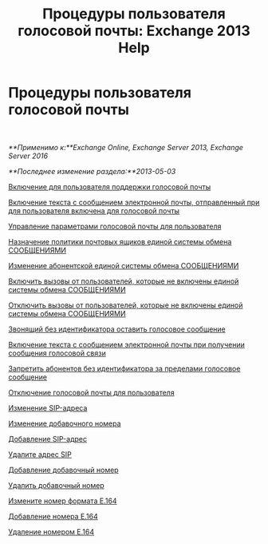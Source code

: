 ﻿---
title: 'Процедуры пользователя голосовой почты: Exchange 2013 Help'
TOCTitle: Процедуры пользователя голосовой почты
ms:assetid: 57633cf1-9ed9-43ae-a2a8-965431b0a779
ms:mtpsurl: https://technet.microsoft.com/ru-ru/library/JJ835776(v=EXCHG.150)
ms:contentKeyID: 50556377
ms.date: 05/22/2018
mtps_version: v=EXCHG.150
ms.translationtype: MT
---

# Процедуры пользователя голосовой почты

 

_**Применимо к:**Exchange Online, Exchange Server 2013, Exchange Server 2016_

_**Последнее изменение раздела:**2013-05-03_

[Включение для пользователя поддержки голосовой почты](enable-a-user-for-voice-mail-exchange-2013-help.md)

[Включение текста с сообщением электронной почты, отправленный при для пользователя включена для голосовой почты](include-text-with-the-email-message-sent-when-a-user-is-enabled-for-voice-mail-exchange-2013-help.md)

[Управление параметрами голосовой почты для пользователя](manage-voice-mail-settings-for-a-user-exchange-2013-help.md)

[Назначение политики почтовых ящиков единой системы обмена СООБЩЕНИЯМИ](assign-a-um-mailbox-policy-exchange-2013-help.md)

[Изменение абонентской единой системы обмена СООБЩЕНИЯМИ](change-the-um-dial-plan-exchange-2013-help.md)

[Включить вызовы от пользователей, которые не включены единой системы обмена СООБЩЕНИЯМИ](enable-calls-from-users-who-aren-t-um-enabled-exchange-2013-help.md)

[Отключить вызовы от пользователей, которые не включены единой системы обмена СООБЩЕНИЯМИ](disable-calls-from-users-who-aren-t-um-enabled-exchange-2013-help.md)

[Звонящий без идентификатора оставить голосовое сообщение](allow-callers-without-a-caller-id-to-leave-a-voice-message-exchange-2013-help.md)

[Включение текста с сообщением электронной почты при получении сообщения голосовой связи](include-text-with-the-email-message-sent-when-a-voice-message-is-received-exchange-2013-help.md)

[Запретить абонентов без идентификатора за пределами голосовое сообщение](prevent-callers-without-a-caller-id-from-leaving-a-voice-message-exchange-2013-help.md)

[Отключение голосовой почты для пользователя](disable-voice-mail-for-a-user-exchange-2013-help.md)

[Изменение SIP-адреса](change-a-sip-address-exchange-2013-help.md)

[Изменение добавочного номера](change-an-extension-number-exchange-2013-help.md)

[Добавление SIP-адрес](add-a-sip-address-exchange-2013-help.md)

[Удалите адрес SIP](remove-a-sip-address-exchange-2013-help.md)

[Добавление добавочный номер](add-an-extension-number-exchange-2013-help.md)

[Удалить добавочный номер](remove-an-extension-number-exchange-2013-help.md)

[Измените номер формата E.164](change-an-e-164-number-exchange-2013-help.md)

[Добавление номера E.164](add-an-e-164-number-exchange-2013-help.md)

[Удаление номером E.164](remove-an-e-164-number-exchange-2013-help.md)

